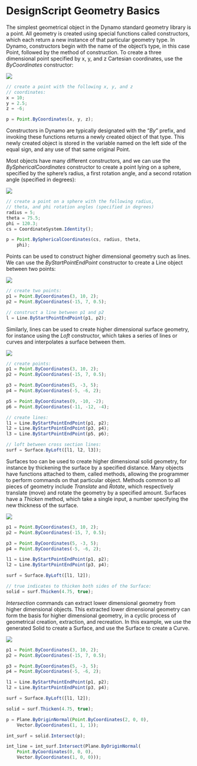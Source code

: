 # DesignScript Geometry Basics

The simplest geometrical object in the Dynamo standard geometry library is a point. All geometry is created using special functions called constructors, which each return a new instance of that particular geometry type. In Dynamo, constructors begin with the name of the object’s type, in this case Point, followed by the method of construction. To create a three dimensional point specified by x, y, and z Cartesian coordinates, use the *ByCoordinates* constructor:

![](images/13-1/GeometryBasics_01.png)

```js
// create a point with the following x, y, and z
// coordinates:
x = 10;
y = 2.5;
z = -6;

p = Point.ByCoordinates(x, y, z);
```

Constructors in Dynamo are typically designated with the “*By*” prefix, and invoking these functions returns a newly created object of that type. This newly created object is stored in the variable named on the left side of the equal sign, and any use of that same original Point.

Most objects have many different constructors, and we can use the *BySphericalCoordinates* constructor to create a point lying on a sphere, specified by the sphere’s radius, a first rotation angle, and a second rotation angle (specified in degrees):

![](images/13-1/GeometryBasics_02.png)

```js
// create a point on a sphere with the following radius,
// theta, and phi rotation angles (specified in degrees)
radius = 5;
theta = 75.5;
phi = 120.3;
cs = CoordinateSystem.Identity();

p = Point.BySphericalCoordinates(cs, radius, theta,
    phi);
```

Points can be used to construct higher dimensional geometry such as lines. We can use the *ByStartPointEndPoint* constructor to create a Line object between two points:

![](images/13-1/GeometryBasics_03.png)

```js
// create two points:
p1 = Point.ByCoordinates(3, 10, 2);
p2 = Point.ByCoordinates(-15, 7, 0.5);

// construct a line between p1 and p2
l = Line.ByStartPointEndPoint(p1, p2);
```

Similarly, lines can be used to create higher dimensional surface geometry, for instance using the *Loft* constructor, which takes a series of lines or curves and interpolates a surface between them.

![](images/13-1/GeometryBasics_04.png)

```js
// create points:
p1 = Point.ByCoordinates(3, 10, 2);
p2 = Point.ByCoordinates(-15, 7, 0.5);

p3 = Point.ByCoordinates(5, -3, 5);
p4 = Point.ByCoordinates(-5, -6, 2);

p5 = Point.ByCoordinates(9, -10, -2);
p6 = Point.ByCoordinates(-11, -12, -4);

// create lines:
l1 = Line.ByStartPointEndPoint(p1, p2);
l2 = Line.ByStartPointEndPoint(p3, p4);
l3 = Line.ByStartPointEndPoint(p5, p6);

// loft between cross section lines:
surf = Surface.ByLoft([l1, l2, l3]);
```

Surfaces too can be used to create higher dimensional solid geometry, for instance by thickening the surface by a specified distance. Many objects have functions attached to them, called methods, allowing the programmer to perform commands on that particular object. Methods common to all pieces of geometry include *Translate* and *Rotate*, which respectively translate (move) and rotate the geometry by a specified amount. Surfaces have a *Thicken* method, which take a single input, a number specifying the new thickness of the surface.

![](images/13-1/GeometryBasics_05.png)

```js
p1 = Point.ByCoordinates(3, 10, 2);
p2 = Point.ByCoordinates(-15, 7, 0.5);

p3 = Point.ByCoordinates(5, -3, 5);
p4 = Point.ByCoordinates(-5, -6, 2);

l1 = Line.ByStartPointEndPoint(p1, p2);
l2 = Line.ByStartPointEndPoint(p3, p4);

surf = Surface.ByLoft([l1, l2]);

// true indicates to thicken both sides of the Surface:
solid = surf.Thicken(4.75, true);
```

*Intersection* commands can extract lower dimensional geometry from higher dimensional objects. This extracted lower dimensional geometry can form the basis for higher dimensional geometry, in a cyclic process of geometrical creation, extraction, and recreation. In this example, we use the generated Solid to create a Surface, and use the Surface to create a Curve.

![](images/13-1/GeometryBasics_06.png)

```js
p1 = Point.ByCoordinates(3, 10, 2);
p2 = Point.ByCoordinates(-15, 7, 0.5);

p3 = Point.ByCoordinates(5, -3, 5);
p4 = Point.ByCoordinates(-5, -6, 2);

l1 = Line.ByStartPointEndPoint(p1, p2);
l2 = Line.ByStartPointEndPoint(p3, p4);

surf = Surface.ByLoft([l1, l2]);

solid = surf.Thicken(4.75, true);

p = Plane.ByOriginNormal(Point.ByCoordinates(2, 0, 0),
    Vector.ByCoordinates(1, 1, 1));

int_surf = solid.Intersect(p);

int_line = int_surf.Intersect(Plane.ByOriginNormal(
    Point.ByCoordinates(0, 0, 0),
    Vector.ByCoordinates(1, 0, 0)));
```

